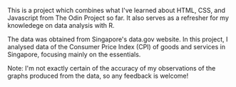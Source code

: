 This is a project which combines what I've learned about HTML, CSS, and Javascript from The Odin
Project so far. It also serves as a refresher for my knowledege on data analysis with R.

The data was obtained from Singapore's data.gov website. In this project, I analysed data of the
Consumer Price Index (CPI) of goods and services in Singapore, focusing mainly on the essentials.

Note: I'm not exactly certain of the accuracy of my observations of the graphs produced from the
data, so any feedback is welcome!